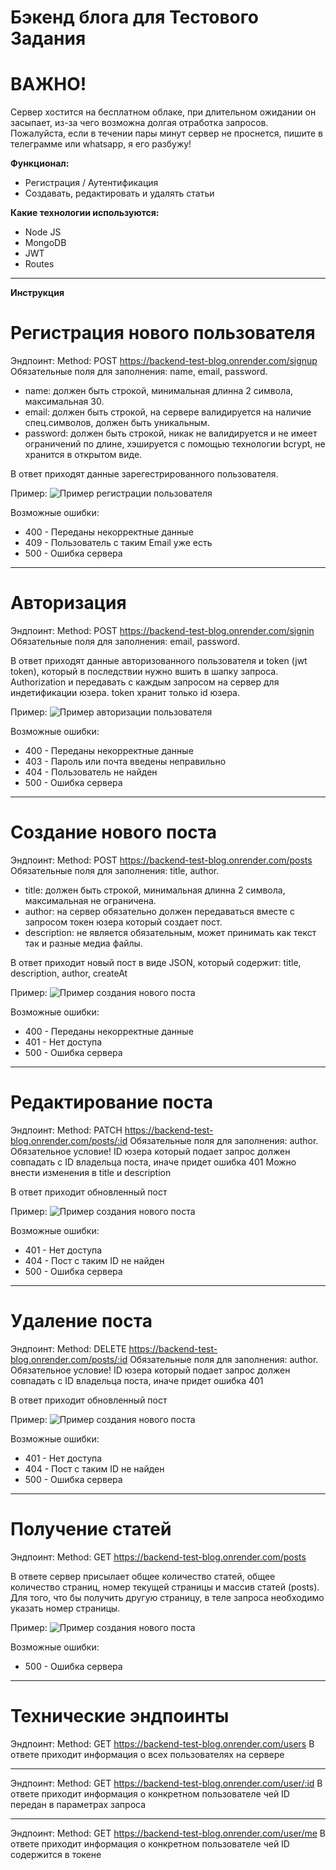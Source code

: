 # Бэкенд блога для Тестового Задания

# ВАЖНО!

Сервер хостится на бесплатном облаке, при длительном ожидании он засыпает, из-за чего возможна долгая отработка запросов. Пожалуйста, если в течении пары минут сервер не проснется, пишите в телеграмме или whatsapp, я его разбужу!

**Функционал:**

- Регистрация / Аутентификация
- Создавать, редактировать и удалять статьи

**Какие технологии используются:**

- Node JS
- MongoDB
- JWT
- Routes

---

**Инструкция**

# Регистрация нового пользователя

Эндпоинт: Method: POST https://backend-test-blog.onrender.com/signup
Обязательные поля для заполнения: name, email, password.

- name: должен быть строкой, минимальная длинна 2 символа, максимальная 30.
- email: должен быть строкой, на сервере валидируется на наличие спец.символов, должен быть уникальным.
- password: должен быть строкой, никак не валидируется и не имеет ограничений по длине, хэшируется с помощью технологии bcrypt, не хранится в открытом виде.

В ответ приходят данные зарегестрированного пользователя.

Пример:
![Пример регистрации пользователя](./images/Signup.png)

Возможные ошибки:

- 400 - Переданы некорректные данные
- 409 - Пользователь с таким Email уже есть
- 500 - Ошибка сервера

---

# Авторизация

Эндпоинт: Method: POST https://backend-test-blog.onrender.com/signin
Обязательные поля для заполнения: email, password.

В ответ приходят данные авторизованного пользователя и token (jwt token), который в последствии нужно вшить в шапку запроса. Authorization и передавать с каждым запросом на сервер для индетификации юзера.
token хранит только id юзера.

Пример:
![Пример авторизации пользователя](./images/Signin.png)

Возможные ошибки:

- 400 - Переданы некорректные данные
- 403 - Пароль или почта введены неправильно
- 404 - Пользователь не найден
- 500 - Ошибка сервера

---

# Создание нового поста

Эндпоинт: Method: POST https://backend-test-blog.onrender.com/posts
Обязательные поля для заполнения: title, author.

- title: должен быть строкой, минимальная длинна 2 символа, максимальная не ограничена.
- author: на сервер обязательно должен передаваться вместе с запросом токен юзера который создает пост.
- description: не является обязательным, может принимать как текст так и разные медиа файлы.

В ответ приходит новый пост в виде JSON, который содержит: title, description, author, createAt

Пример:
![Пример создания нового поста](./images/New_POST.png)

Возможные ошибки:

- 400 - Переданы некорректные данные
- 401 - Нет доступа
- 500 - Ошибка сервера

---

# Редактирование поста

Эндпоинт: Method: PATCH https://backend-test-blog.onrender.com/posts/:id
Обязательные поля для заполнения: author.
Обязательное условие! ID юзера который подает запрос должен совпадать с ID владельца поста, иначе придет ошибка 401
Можно внести изменения в title и description

В ответ приходит обновленный пост

Пример:
![Пример создания нового поста](./images/Update_POST.png)

Возможные ошибки:

- 401 - Нет доступа
- 404 - Пост с таким ID не найден
- 500 - Ошибка сервера

---

# Удаление поста

Эндпоинт: Method: DELETE https://backend-test-blog.onrender.com/posts/:id
Обязательные поля для заполнения: author.
Обязательное условие! ID юзера который подает запрос должен совпадать с ID владельца поста, иначе придет ошибка 401

В ответ приходит обновленный пост

Пример:
![Пример создания нового поста](./images/Delete_POST.png)

Возможные ошибки:

- 401 - Нет доступа
- 404 - Пост с таким ID не найден
- 500 - Ошибка сервера

---

# Получение статей

Эндпоинт: Method: GET https://backend-test-blog.onrender.com/posts

В ответе сервер присылает общее количество статей, общее количество страниц, номер текущей страницы и массив статей (posts).
Для того, что бы получить другую страницу, в теле запроса необходимо указать номер страницы.

Пример:
![Пример создания нового поста](./images/Get_POST.png)

Возможные ошибки:

- 500 - Ошибка сервера

---

# Технические эндпоинты

Эндпоинт: Method: GET https://backend-test-blog.onrender.com/users
В ответе приходит информация о всех пользователях на сервере

---

Эндпоинт: Method: GET https://backend-test-blog.onrender.com/user/:id
В ответе приходит информация о конкретном пользователе чей ID передан в параметрах запроса

---

Эндпоинт: Method: GET https://backend-test-blog.onrender.com/user/me
В ответе приходит информация о конкретном пользователе чей ID содержится в токене
